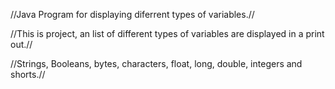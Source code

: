 //Java Program for displaying diferrent types of variables.// 

//This is project, an list of different types of variables are displayed in a print out.//

//Strings, Booleans, bytes, characters, float, long, double, integers and shorts.// 


